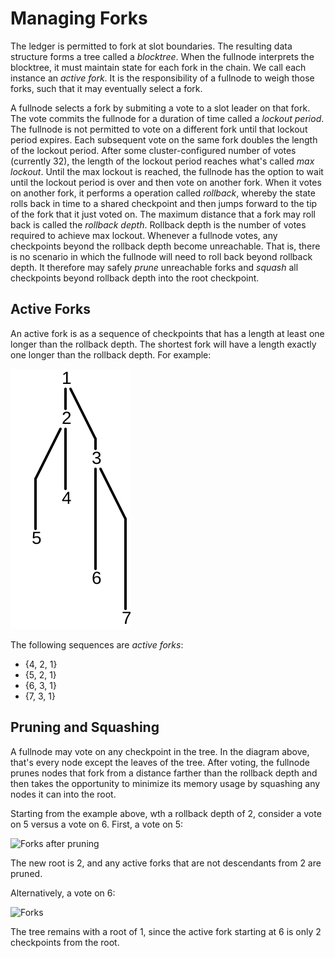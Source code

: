 # Managing Forks

The ledger is permitted to fork at slot boundaries. The resulting data structure forms a tree called a _blocktree_. When the fullnode interprets the blocktree, it must maintain state for each fork in the chain. We call each instance an _active fork_. It is the responsibility of a fullnode to weigh those forks, such that it may eventually select a fork.

A fullnode selects a fork by submiting a vote to a slot leader on that fork. The vote commits the fullnode for a duration of time called a _lockout period_. The fullnode is not permitted to vote on a different fork until that lockout period expires. Each subsequent vote on the same fork doubles the length of the lockout period. After some cluster-configured number of votes \(currently 32\), the length of the lockout period reaches what's called _max lockout_. Until the max lockout is reached, the fullnode has the option to wait until the lockout period is over and then vote on another fork. When it votes on another fork, it performs a operation called _rollback_, whereby the state rolls back in time to a shared checkpoint and then jumps forward to the tip of the fork that it just voted on. The maximum distance that a fork may roll back is called the _rollback depth_. Rollback depth is the number of votes required to achieve max lockout. Whenever a fullnode votes, any checkpoints beyond the rollback depth become unreachable. That is, there is no scenario in which the fullnode will need to roll back beyond rollback depth. It therefore may safely _prune_ unreachable forks and _squash_ all checkpoints beyond rollback depth into the root checkpoint.

## Active Forks

An active fork is as a sequence of checkpoints that has a length at least one longer than the rollback depth. The shortest fork will have a length exactly one longer than the rollback depth. For example:

![Forks](../.gitbook/assets/forks.svg)

The following sequences are _active forks_:

* {4, 2, 1}
* {5, 2, 1}
* {6, 3, 1}
* {7, 3, 1}

## Pruning and Squashing

A fullnode may vote on any checkpoint in the tree. In the diagram above, that's every node except the leaves of the tree. After voting, the fullnode prunes nodes that fork from a distance farther than the rollback depth and then takes the opportunity to minimize its memory usage by squashing any nodes it can into the root.

Starting from the example above, wth a rollback depth of 2, consider a vote on 5 versus a vote on 6. First, a vote on 5:

![Forks after pruning](../.gitbook/assets/forks-pruned%20%281%29.svg)

The new root is 2, and any active forks that are not descendants from 2 are pruned.

Alternatively, a vote on 6:

![Forks](../.gitbook/assets/forks-pruned2%20%281%29.svg)

The tree remains with a root of 1, since the active fork starting at 6 is only 2 checkpoints from the root.

